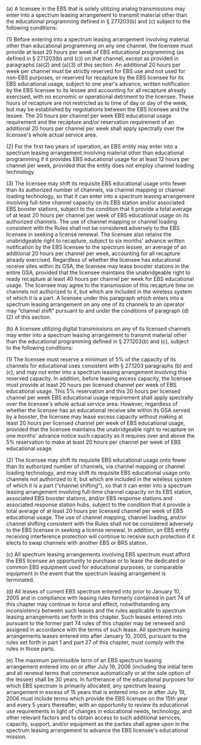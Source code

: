 (a) A licensee in the EBS that is solely utilizing analog transmissions may enter into a spectrum leasing arrangement to transmit material other than the educational programming defined in § 27.1203(b) and (c) subject to the following conditions:

(1) Before entering into a spectrum leasing arrangement involving material other than educational programming on any one channel, the licensee must provide at least 20 hours per week of EBS educational programming (as defined in § 27.1203(b) and (c)) on that channel, except as provided in paragraphs (a)(2) and (a)(3) of this section. An additional 20 hours per week per channel must be strictly reserved for EBS use and not used for non-EBS purposes, or reserved for recapture by the EBS licensee for its EBS educational usage, subject to one year's advance, written notification by the EBS licensee to its lessee and accounting for all recapture already exercised, with no economic or operational detriment to the licensee. These hours of recapture are not restricted as to time of day or day of the week, but may be established by negotiations between the EBS licensee and the lessee. The 20 hours per channel per week EBS educational usage requirement and the recapture and/or reservation requirement of an additional 20 hours per channel per week shall apply spectrally over the licensee's whole actual service area.

(2) For the first two years of operation, an EBS entity may enter into a spectrum leasing arrangement involving material other than educational programming if it provides EBS educational usage for at least 12 hours per channel per week, provided that the entity does not employ channel loading technology.

(3) The licensee may shift its requisite EBS educational usage onto fewer than its authorized number of channels, via channel mapping or channel loading technology, so that it can enter into a spectrum leasing arrangement involving full-time channel capacity on its EBS station and/or associated EBS booster stations, subject to the condition that it provide a total average of at least 20 hours per channel per week of EBS educational usage on its authorized channels. The use of channel mapping or channel loading consistent with the Rules shall not be considered adversely to the EBS licensee in seeking a license renewal. The licensee also retains the unabridgeable right to recapture, subject to six months' advance written notification by the EBS licensee to the spectrum lessee, an average of an additional 20 hours per channel per week, accounting for all recapture already exercised. Regardless of whether the licensee has educational receive sites within its GSA, the licensee may lease booster stations in the entire GSA, provided that the licensee maintains the unabridgeable right to ready recapture at least 40 hours per channel per week for EBS educational usage. The licensee may agree to the transmission of this recapture time on channels not authorized to it, but which are included in the wireless system of which it is a part. A licensee under this paragraph which enters into a spectrum leasing arrangement on any one of its channels to an operator may “channel shift” pursuant to and under the conditions of paragraph (d)(2) of this section.

(b) A licensee utilizing digital transmissions on any of its licensed channels may enter into a spectrum leasing arrangement to transmit material other than the educational programming defined in § 27.1203(b) and (c), subject to the following conditions:

(1) The licensee must reserve a minimum of 5% of the capacity of its channels for educational uses consistent with § 27.1203 paragraphs (b) and (c), and may not enter into a spectrum leasing arrangement involving this reserved capacity. In addition, before leasing excess capacity, the licensee must provide at least 20 hours per licensed channel per week of EBS educational usage. This 5% reservation and this 20 hours per licensed channel per week EBS educational usage requirement shall apply spectrally over the licensee's whole actual service area. However, regardless of whether the licensee has an educational receive site within its GSA served by a booster, the licensee may lease excess capacity without making at least 20 hours per licensed channel per week of EBS educational usage, provided that the licensee maintains the unabridgeable right to recapture on one months' advance notice such capacity as it requires over and above the 5% reservation to make at least 20 hours per channel per week of EBS educational usage.

(2) The licensee may shift its requisite EBS educational usage onto fewer than its authorized number of channels, via channel mapping or channel loading technology, and may shift its requisite EBS educational usage onto channels not authorized to it, but which are included in the wireless system of which it is a part (“channel shifting”), so that it can enter into a spectrum leasing arrangement involving full-time channel capacity on its EBS station, associated EBS booster stations, and/or EBS response stations and associated response station hubs, subject to the condition that it provide a total average of at least 20 hours per licensed channel per week of EBS educational usage. The use of channel mapping, channel loading, and/or channel shifting consistent with the Rules shall not be considered adversely to the EBS licensee in seeking a license renewal. In addition, an EBS entity receiving interference protection will continue to receive such protection if it elects to swap channels with another EBS or BRS station.
              

(c) All spectrum leasing arrangements involving EBS spectrum must afford the EBS licensee an opportunity to purchase or to lease the dedicated or common EBS equipment used for educational purposes, or comparable equipment in the event that the spectrum leasing arrangement is terminated.

(d) All leases of current EBS spectrum entered into prior to January 10, 2005 and in compliance with leasing rules formerly contained in part 74 of this chapter may continue in force and effect, notwithstanding any inconsistency between such leases and the rules applicable to spectrum leasing arrangements set forth in this chapter. Such leases entered into pursuant to the former part 74 rules of this chapter may be renewed and assigned in accordance with the terms of such lease. All spectrum leasing arrangements leases entered into after January 10, 2005, pursuant to the rules set forth in part 1 and part 27 of this chapter, must comply with the rules in those parts.

(e) The maximum permissible term of an EBS spectrum leasing arrangement entered into on or after July 19, 2006 (including the initial term and all renewal terms that commence automatically or at the sole option of the lessee) shall be 30 years. In furtherance of the educational purposes for which EBS spectrum is primarily allocated, any spectrum leasing arrangement in excess of 15 years that is entered into on or after July 19, 2006 must include terms which provide the EBS licensee on the 15th year and every 5 years thereafter, with an opportunity to review its educational use requirements in light of changes in educational needs, technology, and other relevant factors and to obtain access to such additional services, capacity, support, and/or equipment as the parties shall agree upon in the spectrum leasing arrangement to advance the EBS licensee's educational mission.


